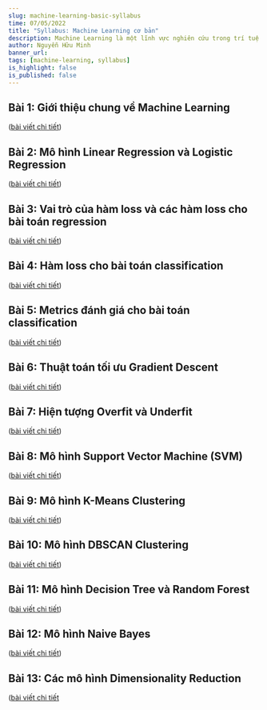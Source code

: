 ```yaml
---
slug: machine-learning-basic-syllabus
time: 07/05/2022
title: "Syllabus: Machine Learning cơ bản"
description: Machine Learning là một lĩnh vực nghiên cứu trong trí tuệ nhân tạo, mà mục tiêu là phát triển các kỹ thuật giúp máy tính học từ dữ liệu. Bài viết này sẽ tổng hợp danh sách một số kiến thức cơ bản nhất về Machine Learning như các thuật toán ML cơ bản, cách chia dữ liệu, cách đánh giá mô hình, cách tinh chỉnh mô hình ...
author: Nguyễn Hữu Minh
banner_url: 
tags: [machine-learning, syllabus]
is_highlight: false
is_published: false
---
```


## Bài 1: Giới thiệu chung về Machine Learning

([bài viết chi tiết](/blog/machine-learning-introduction/))

## Bài 2: Mô hình Linear Regression và Logistic Regression

([bài viết chi tiết](/blog/linear-regression-logistic-regression/))

## Bài 3: Vai trò của hàm loss và các hàm loss cho bài toán regression

([bài viết chi tiết](/blog/loss-function-and-regression-loss/))

## Bài 4: Hàm loss cho bài toán classification

([bài viết chi tiết](/blog/classification-loss/))

## Bài 5: Metrics đánh giá cho bài toán classification

([bài viết chi tiết](/blog/classification-metrics/))

## Bài 6: Thuật toán tối ưu Gradient Descent

([bài viết chi tiết](/blog/gradient-descent/))

## Bài 7: Hiện tượng Overfit và Underfit

([bài viết chi tiết](/blog/overfit-underfit/))

## Bài 8: Mô hình Support Vector Machine (SVM)

([bài viết chi tiết](/blog/svm/))

## Bài 9: Mô hình K-Means Clustering

([bài viết chi tiết](/blog/k-means/))

## Bài 10: Mô hình DBSCAN Clustering

([bài viết chi tiết](/blog/dbscan/))

## Bài 11: Mô hình Decision Tree và Random Forest

([bài viết chi tiết](/blog/decision-tree-random-forest/))

## Bài 12: Mô hình Naive Bayes

([bài viết chi tiết](/blog/naive-bayes/))

## Bài 13: Các mô hình Dimensionality Reduction

([bài viết chi tiết](/blog/dimensionality-reduction/)
